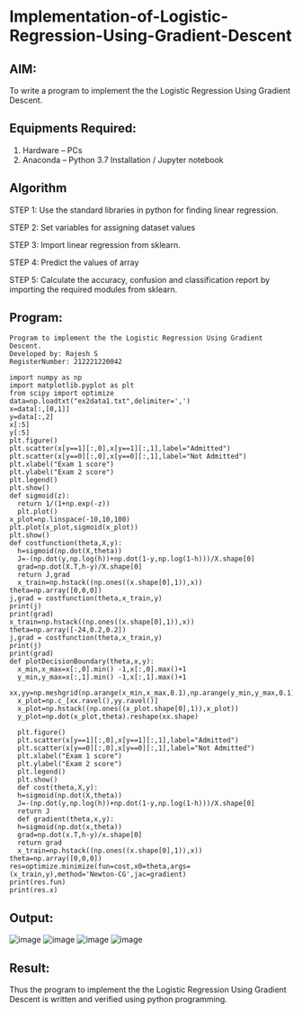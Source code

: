 # Implementation-of-Logistic-Regression-Using-Gradient-Descent

## AIM:
To write a program to implement the the Logistic Regression Using Gradient Descent.

## Equipments Required:
1. Hardware – PCs
2. Anaconda – Python 3.7 Installation / Jupyter notebook

## Algorithm
STEP 1: Use the standard libraries in python for finding linear regression.

STEP 2: Set variables for assigning dataset values

STEP 3: Import linear regression from sklearn.

STEP 4: Predict the values of array

STEP 5: Calculate the accuracy, confusion and classification report by importing the required modules from sklearn.

## Program:
```
Program to implement the the Logistic Regression Using Gradient Descent.
Developed by: Rajesh S
RegisterNumber: 212221220042

import numpy as np
import matplotlib.pyplot as plt
from scipy import optimize
data=np.loadtxt("ex2data1.txt",delimiter=',')
x=data[:,[0,1]]
y=data[:,2]
x[:5]
y[:5]
plt.figure()
plt.scatter(x[y==1][:,0],x[y==1][:,1],label="Admitted")
plt.scatter(x[y==0][:,0],x[y==0][:,1],label="Not Admitted")
plt.xlabel("Exam 1 score")
plt.ylabel("Exam 2 score")
plt.legend()
plt.show()
def sigmoid(z):
  return 1/(1+np.exp(-z))
  plt.plot()
x_plot=np.linspace(-10,10,100)
plt.plot(x_plot,sigmoid(x_plot))
plt.show()
def costfunction(theta,X,y):
  h=sigmoid(np.dot(X,theta))
  J=-(np.dot(y,np.log(h))+np.dot(1-y,np.log(1-h)))/X.shape[0]
  grad=np.dot(X.T,h-y)/X.shape[0]
  return J,grad
  x_train=np.hstack((np.ones((x.shape[0],1)),x))
theta=np.array([0,0,0])
j,grad = costfunction(theta,x_train,y)
print(j)
print(grad)
x_train=np.hstack((np.ones((x.shape[0],1)),x))
theta=np.array([-24,0.2,0.2])
j,grad = costfunction(theta,x_train,y)
print(j)
print(grad)
def plotDecisionBoundary(theta,x,y):
  x_min,x_max=x[:,0].min() -1,x[:,0].max()+1
  y_min,y_max=x[:,1].min() -1,x[:,1].max()+1
  xx,yy=np.meshgrid(np.arange(x_min,x_max,0.1),np.arange(y_min,y_max,0.1))
  x_plot=np.c_[xx.ravel(),yy.ravel()]
  x_plot=np.hstack((np.ones((x_plot.shape[0],1)),x_plot))
  y_plot=np.dot(x_plot,theta).reshape(xx.shape)

  plt.figure()
  plt.scatter(x[y==1][:,0],x[y==1][:,1],label="Admitted")
  plt.scatter(x[y==0][:,0],x[y==0][:,1],label="Not Admitted")
  plt.xlabel("Exam 1 score")
  plt.ylabel("Exam 2 score")
  plt.legend()
  plt.show()
  def cost(theta,X,y):
  h=sigmoid(np.dot(X,theta))
  J=-(np.dot(y,np.log(h))+np.dot(1-y,np.log(1-h)))/X.shape[0]
  return J
  def gradient(theta,x,y):
  h=sigmoid(np.dot(x,theta))
  grad=np.dot(x.T,h-y)/x.shape[0]
  return grad
  x_train=np.hstack((np.ones((x.shape[0],1)),x))
theta=np.array([0,0,0])
res=optimize.minimize(fun=cost,x0=theta,args=(x_train,y),method='Newton-CG',jac=gradient)
print(res.fun)
print(res.x)
```

## Output:
![image](https://user-images.githubusercontent.com/117006918/198872325-63b06458-0515-4f3e-b324-c4323abd829f.png)
![image](https://user-images.githubusercontent.com/117006918/198872334-d5651b58-e5cf-4a24-8420-86428198962a.png)
![image](https://user-images.githubusercontent.com/117006918/198872345-49603ced-7704-475c-976b-17529b00c789.png)
![image](https://user-images.githubusercontent.com/117006918/198872352-e2d984bc-9acd-491a-8a77-3433ff213379.png)



## Result:
Thus the program to implement the the Logistic Regression Using Gradient Descent is written and verified using python programming.


